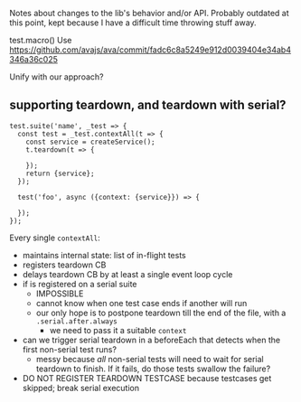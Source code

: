 Notes about changes to the lib's behavior and/or API.  Probably outdated at this point, kept because I have a difficult
time throwing stuff away.

test.macro()
Use https://github.com/avajs/ava/commit/fadc6c8a5249e912d0039404e34ab4346a36c025

Unify with our approach?

## supporting teardown, and teardown with serial?

```
test.suite('name', _test => {
  const test = _test.contextAll(t => {
    const service = createService();
    t.teardown(t => {
      
    });
    return {service};
  });

  test('foo', async ({context: {service}}) => {
    
  });
});
```

Every single `contextAll`:
- maintains internal state: list of in-flight tests
- registers teardown CB
- delays teardown CB by at least a single event loop cycle
- if is registered on a serial suite
  - IMPOSSIBLE
  - cannot know when one test case ends if another will run
  - our only hope is to postpone teardown till the end of the file, with a `.serial.after.always`
    - we need to pass it a suitable `context`
- can we trigger serial teardown in a beforeEach that detects when the first non-serial test runs?
  - messy because *all* non-serial tests will need to wait for serial teardown to finish.  If it fails, do those tests swallow the failure?
- DO NOT REGISTER TEARDOWN TESTCASE because testcases get skipped; break serial execution